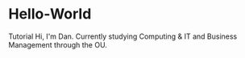 # Hello-World
Tutorial
Hi, I'm Dan.
Currently studying Computing & IT and Business Management through the OU.
